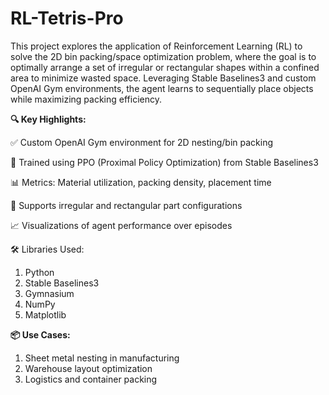 # RL-Tetris-Pro

This project explores the application of Reinforcement Learning (RL) to solve the 2D bin packing/space optimization problem, where the goal is to optimally arrange a set of irregular or rectangular shapes within a confined area to minimize wasted space. Leveraging Stable Baselines3 and custom OpenAI Gym environments, the agent learns to sequentially place objects while maximizing packing efficiency.

**🔍 Key Highlights:**

✅ Custom OpenAI Gym environment for 2D nesting/bin packing

🧠 Trained using PPO (Proximal Policy Optimization) from Stable Baselines3

📊 Metrics: Material utilization, packing density, placement time

🧩 Supports irregular and rectangular part configurations

📈 Visualizations of agent performance over episodes

🛠️ Libraries Used:
1. Python
2. Stable Baselines3
3. Gymnasium
4. NumPy
5. Matplotlib

**📦 Use Cases:**
1. Sheet metal nesting in manufacturing
2. Warehouse layout optimization
3. Logistics and container packing
